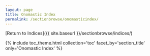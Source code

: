 ```yaml
---
layout: page
title: Onomastic Index
permalink: /sectionbrowse/onomasticindex/
---
```


[Return to Indices]({{ site.baseurl }}/sectionbrowse/indices/)

{% include toc_theme.html collection='toc' facet_by='section_title' only='Onomastic Index' %}
